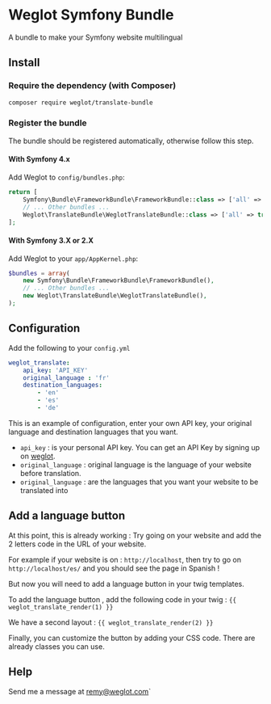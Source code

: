 # Weglot Symfony Bundle
A bundle to make your Symfony website multilingual

## Install

### Require the dependency (with Composer)

```bash
composer require weglot/translate-bundle
```

### Register the bundle

The bundle should be registered automatically, otherwise follow this step.

#### With Symfony 4.x

Add Weglot to `config/bundles.php`:

```php
return [
    Symfony\Bundle\FrameworkBundle\FrameworkBundle::class => ['all' => true],
    // ... Other bundles ...
    Weglot\TranslateBundle\WeglotTranslateBundle::class => ['all' => true],
];

```

#### With Symfony 3.X or 2.X

Add Weglot to your `app/AppKernel.php`:

```php
$bundles = array(
    new Symfony\Bundle\FrameworkBundle\FrameworkBundle(),
    // ... Other bundles ...
    new Weglot\TranslateBundle\WeglotTranslateBundle(),
);
```

## Configuration

Add the following to your `config.yml`

```yaml
weglot_translate:
    api_key: 'API_KEY'
    original_language : 'fr'
    destination_languages:
        - 'en'
        - 'es'
        - 'de'
```

This is an example of configuration, enter your own API key, your original language and destination languages that you want.

* `api_key` : is your personal API key. You can get an API Key by signing up on [weglot](https://dashboard.weglot.com/register).
* `original_language` : original language is the language of your website before translation.
* `original_language` : are the languages that you want your website to be translated into


## Add a language button

At this point, this is already working : Try going on your website and add the 2 letters code in the URL of your website.

For example if your website is on : `http://localhost`, then try to go on `http://localhost/es/` and you should see the page in Spanish !

But now you will need to add a language button in your twig templates.

To add the language button , add the following code in your twig :  `{{ weglot_translate_render(1) }}`

We have a second layout : `{{ weglot_translate_render(2) }}`

Finally, you can customize the button by adding your CSS code. There are already classes you can use.

## Help

Send me a message at remy@weglot.com`
